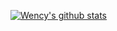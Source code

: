 [![Wency's github stats](https://github-readme-stats.vercel.app/api?username=deadmantfa)](https://github.com/deadmantfa/deadmantfa)
